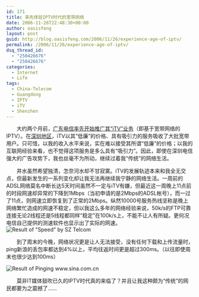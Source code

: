 ```yaml
---
id: 171
title: 率先体验IPTV时代的宽带网络
date: 2006-11-26T22:48:30+00:00
author: oasisfeng
layout: post
guid: http://blog.oasisfeng.com/2006/11/26/experience-age-of-iptv/
permalink: /2006/11/26/experience-age-of-iptv/
dsq_thread_id:
  - "250426676"
  - "250426676"
categories:
  - Internet
  - Life
tags:
  - China-Telecom
  - Guangdong
  - IPTV
  - iTV
  - Shenzhen
---
```

　　大约两个月前，[广东电信率先开始推广其“iTV”业务](http://itv.gd.vnet.cn/)（即基于宽带网络的IPTV）。在[深圳地区](http://www.sz10000.com.cn/zxzx/chanpin_2.htm)，iTV以其“低廉”的价格、具有吸引力的服务吸收了大批宽带用户。只可惜，以我的收入水平来说，实在难以接受其所谓“低廉”的价格；以我的互联网经验来看，也不觉得这项服务是多么具有“吸引力”。因此，即使在深圳电信强大的广告攻势下，我也丝毫不为所动，继续过着我“传统”的网络生活。

<!--more-->　　井水虽然希望独清，怎奈河水却不甘寂寞。iTV的发展轨迹本来和我全无交点，但最新发生的一系列变化却让我无法再继续我宁静的网络生活。一周前的ADSL网络莫名中断长达5天时间虽然不一定与iTV有嫌，但最近这一周晚上11点前的时段网速却异常的下降到1Mbps（当初申请的是2Mbps的ADSL帐号），而一过了11点，则网速立即恢复到了正常的2Mbps。纵然10000号服务热线坚称是晚上网络繁忙造成的网速不稳定，但以我这么多年的网络经验来说，50k/s的FTP可靠连接无论2线程还是5线程都同样“稳定”在100k/s上，不能不让人有所疑。更何况电信自己提供的测速软件也显示出了实际的网速。

<img id="image169" src="https://blog.oasisfeng.com/wp-content/uploads/2006/11/speed_result.jpg" alt="Result of &quot;Speed&quot; by SZ Telcom" />

　　到了周末的今晚，网络状况更是让人无法接受，没有任何下载和上传流量时，ping新浪的丢包率都达到4%以上，平均往返时间更是超过300ms。（以往即使周末也很少达到100ms）

<img id="image170" src="https://blog.oasisfeng.com/wp-content/uploads/2006/11/ping_result.jpg" alt="Result of Pinging www.sina.com.cn" />

　　莫非IT媒体鼓吹已久的IPTV时代真的来临了？并且让我这种颇为“传统”的网民都要为之震撼了……